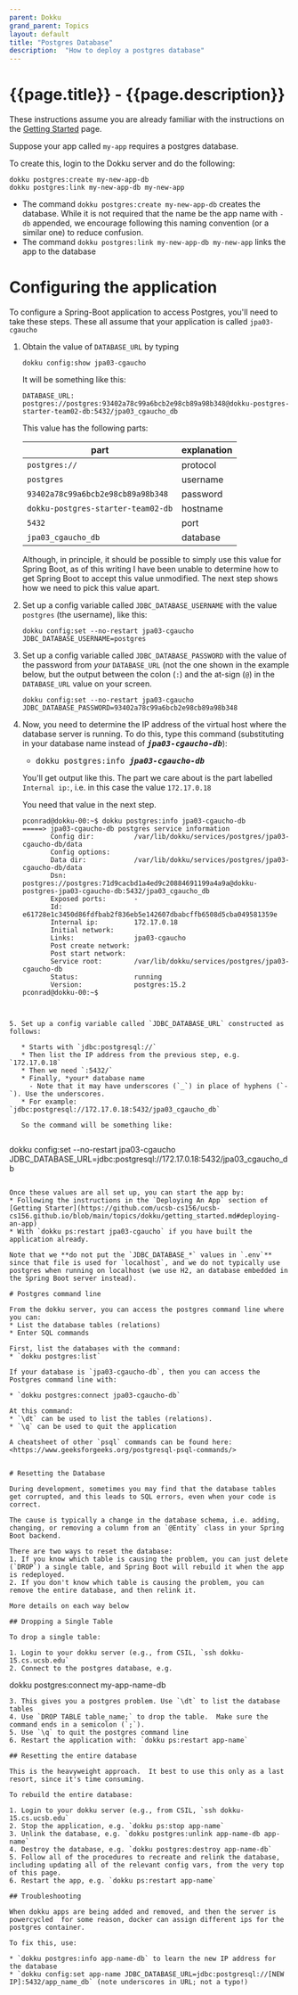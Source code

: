 ```yaml
---
parent: Dokku
grand_parent: Topics
layout: default
title: "Postgres Database"
description:  "How to deploy a postgres database"
---
```


# {{page.title}} - {{page.description}}

These instructions assume you are already familiar with the instructions on the [Getting Started](https://ucsb-cs156.github.io/topics/dokku/getting_started.html) page.

Suppose your app called `my-app` requires a postgres database.

To create this, login to the Dokku server and do the following:

```
dokku postgres:create my-new-app-db
dokku postgres:link my-new-app-db my-new-app
```

* The command `dokku postgres:create my-new-app-db` creates the database. While it is not required that the name be the app name with `-db` appended, we encourage following  this naming convention (or a similar one) to reduce confusion.
* The command  `dokku postgres:link my-new-app-db my-new-app` links the app to the database

# Configuring the application

To configure a Spring-Boot application to access Postgres, you'll need to take these steps. These all assume that your application is called `jpa03-cgaucho`

1. Obtain the value of `DATABASE_URL` by typing 
   ```
   dokku config:show jpa03-cgaucho
   ```
   
   It will be something like this:
   
   ```
   DATABASE_URL:  postgres://postgres:93402a78c99a6bcb2e98cb89a98b348@dokku-postgres-starter-team02-db:5432/jpa03_cgaucho_db
   ```
    
   This value has the following parts:
   
   | part | explanation |
   |------|-------------|
   | `postgres://` | protocol |
   | `postgres`    | username |
   | `93402a78c99a6bcb2e98cb89a98b348` | password |
   | `dokku-postgres-starter-team02-db` | hostname |
   | `5432` | port | 
   | `jpa03_cgaucho_db` | database |
   
   Although, in principle, it should be possible to simply use this value for Spring Boot, as of this writing I have been unable to 
   determine how to get Spring Boot to accept this value unmodified.  The next step shows how we need to pick this value apart.
   
2. Set up a config variable called `JDBC_DATABASE_USERNAME` with the value `postgres` (the username), like this:

   ```
   dokku config:set --no-restart jpa03-cgaucho JDBC_DATABASE_USERNAME=postgres
   ```
   

3. Set up a config variable called `JDBC_DATABASE_PASSWORD` with the value of the password from *your* `DATABASE_URL` (not the one shown in the example below, but the output between the colon (`:`) and the at-sign (`@`) in the `DATABASE_URL` value on your screen.

   ```
   dokku config:set --no-restart jpa03-cgaucho JDBC_DATABASE_PASSWORD=93402a78c99a6bcb2e98cb89a98b348
   ```

   
4. Now, you need to determine the IP address of the virtual host where the database server is running.  To do this, type
   this command (substituting in your database name instead of <tt><b><i>jpa03-cgaucho-db</i></b></tt>):
   
   * <tt>dokku postgres:info <b><i>jpa03-cgaucho-db</i></b></tt>
   
   You'll get output like this.  The part we care about is the part labelled `Internal ip:`, i.e. in this case the value `172.17.0.18`
   
   You need that value in the next step.
   
   ```
   pconrad@dokku-00:~$ dokku postgres:info jpa03-cgaucho-db
   =====> jpa03-cgaucho-db postgres service information
          Config dir:          /var/lib/dokku/services/postgres/jpa03-cgaucho-db/data
          Config options:                               
          Data dir:            /var/lib/dokku/services/postgres/jpa03-cgaucho-db/data
          Dsn:                 postgres://postgres:71d9cacbd1a4ed9c20884691199a4a9a@dokku-postgres-jpa03-cgaucho-db:5432/jpa03_cgaucho_db
          Exposed ports:       -                        
          Id:                  e61728e1c3450d86fdfbab2f836eb5e142607dbabcffb6508d5cba049581359e
          Internal ip:         172.17.0.18              
          Initial network:                              
          Links:               jpa03-cgaucho            
          Post create network:                          
          Post start network:                           
          Service root:        /var/lib/dokku/services/postgres/jpa03-cgaucho-db
          Status:              running                  
          Version:             postgres:15.2            
   pconrad@dokku-00:~$ 
```


5. Set up a config variable called `JDBC_DATABASE_URL` constructed as follows:

   * Starts with `jdbc:postgresql://`
   * Then list the IP address from the previous step, e.g. `172.17.0.18`
   * Then we need `:5432/` 
   * Finally, *your* database name 
     - Note that it may have underscores (`_`) in place of hyphens (`-`). Use the underscores.
   * For example: `jdbc:postgresql://172.17.0.18:5432/jpa03_cgaucho_db`
   
   So the command will be something like:
   
   ```
   dokku config:set --no-restart jpa03-cgaucho JDBC_DATABASE_URL=jdbc:postgresql://172.17.0.18:5432/jpa03_cgaucho_db
   ```

Once these values are all set up, you can start the app by:
* Following the instructions in the `Deploying An App` section of [Getting Starter](https://github.com/ucsb-cs156/ucsb-cs156.github.io/blob/main/topics/dokku/getting_started.md#deploying-an-app)
* With `dokku ps:restart jpa03-cgaucho` if you have built the application already.

Note that we **do not put the `JDBC_DATABASE_*` values in `.env`** since that file is used for `localhost`, and we do not typically use postgres when running on localhost (we use H2, an database embedded in the Spring Boot server instead).

# Postgres command line

From the dokku server, you can access the postgres command line where you can:
* List the database tables (relations)
* Enter SQL commands

First, list the databases with the command:
* `dokku postgres:list`

If your database is `jpa03-cgaucho-db`, then you can access the Postgres command line with:

* `dokku postgres:connect jpa03-cgaucho-db`

At this command:
* `\dt` can be used to list the tables (relations).
* `\q` can be used to quit the application

A cheatsheet of other `psql` commands can be found here:  <https://www.geeksforgeeks.org/postgresql-psql-commands/>


# Resetting the Database

During development, sometimes you may find that the database tables get corrupted, and this leads to SQL errors, even when your code is correct.

The cause is typically a change in the database schema, i.e. adding, changing, or removing a column from an `@Entity` class in your Spring Boot backend.

There are two ways to reset the database:
1. If you know which table is causing the problem, you can just delete (`DROP`) a single table, and Spring Boot will rebuild it when the app is redeployed.
2. If you don't know which table is causing the problem, you can remove the entire database, and then relink it.

More details on each way below

## Dropping a Single Table

To drop a single table:

1. Login to your dokku server (e.g., from CSIL, `ssh dokku-15.cs.ucsb.edu`
2. Connect to the postgres database, e.g.
   ```
   dokku postgres:connect my-app-name-db
   ```
3. This gives you a postgres problem. Use `\dt` to list the database tables
4. Use `DROP TABLE table_name;` to drop the table.  Make sure the command ends in a semicolon (`;`).
5. Use `\q` to quit the postgres command line
6. Restart the application with: `dokku ps:restart app-name`

## Resetting the entire database

This is the heavyweight approach.  It best to use this only as a last resort, since it's time consuming.

To rebuild the entire database:

1. Login to your dokku server (e.g., from CSIL, `ssh dokku-15.cs.ucsb.edu`
2. Stop the application, e.g. `dokku ps:stop app-name`
3. Unlink the database, e.g. `dokku postgres:unlink app-name-db app-name`
4. Destroy the database, e.g. `dokku postgres:destroy app-name-db`
5. Follow all of the procedures to recreate and relink the database, including updating all of the relevant config vars, from the very top of this page.
6. Restart the app, e.g. `dokku ps:restart app-name`

## Troubleshooting

When dokku apps are being added and removed, and then the server is powercycled  for some reason, docker can assign different ips for the postgres container.

To fix this, use:

* `dokku postgres:info app-name-db` to learn the new IP address for the database
* `dokku config:set app-name JDBC_DATABASE_URL=jdbc:postgresql://[NEW IP]:5432/app_name_db` (note underscores in URL; not a typo!)
